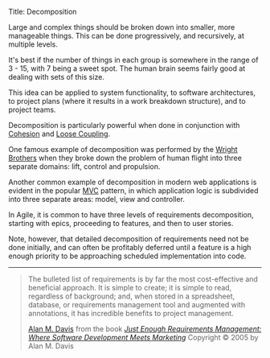 Title:  Decomposition

Large and complex things should be broken down into smaller, more manageable things. This can be done progressively, and recursively, at multiple levels.

It's best if the number of things in each group is somewhere in the range of 3 - 15, with 7 being a sweet spot. The human brain seems fairly good at dealing with sets of this size.

This idea can be applied to system functionality, to software architectures, to project plans (where it results in a work breakdown structure), and to project teams.

Decomposition is particularly powerful when done in conjunction with [Cohesion][] and [Loose Coupling][loose].

One famous example of decomposition was performed by the [Wright Brothers][wrights] when they broke down the problem of human flight into three separate domains: lift, control and propulsion.

Another common example of decomposition in modern web applications is evident in the popular [MVC][] pattern, in which application logic is subdivided into three separate areas: model, view and controller.

In Agile, it is common to have three levels of requirements decomposition, starting with epics, proceeding to features, and then to user stories.

Note, however, that detailed decomposition of requirements need not be done initially, and can often be profitably deferred until a feature is a high enough priority to be approaching scheduled implementation into code.

----

<blockquote>
<p>
The bulleted list of requirements is by far the most cost-effective and beneficial approach. It is simple to create; it is simple to read, regardless of background; and, when stored in a spreadsheet, database, or requirements management tool and augmented with annotations, it has incredible benefits to project management.</p>

<footer>
<a href="http://en.wikipedia.org/wiki/Alan_M._Davis">Alan M. Davis</a> from the book <cite><a href="bibliography.html#davis-2005">Just Enough Requirements Management: Where Software Development Meets Marketing</a></cite> Copyright &copy; 2005 by Alan M. Davis
</footer>
</blockquote>

[mvc]: https://en.wikipedia.org/wiki/Model–view–controller
[wrights]: http://www.nytimes.com/2003/12/09/news/earliest-days-takeoff-how-the-wright-brothers-did-what-no-one-else-could.html?pagewanted=all

[cohesion]: cohesion.html
[loose]: loose-coupling.html

